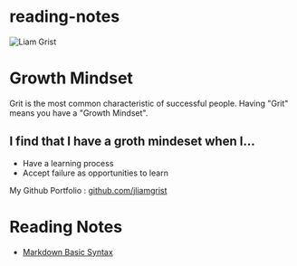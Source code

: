 # reading-notes


![Liam Grist](https://avatars.githubusercontent.com/u/75773961?v=4)

# Growth Mindset

Grit is the most common characteristic of successful people. Having "Grit" means you have a "Growth Mindset". 
## I find that I have a groth mindeset when I...
 - Have a learning process
 - Accept failure as opportunities to learn

 My Github Portfolio : [github.com/jliamgrist](https://github.com/jliamgrist)

# Reading Notes
- [Markdown Basic Syntax](markdown-basic-syntax.md)
